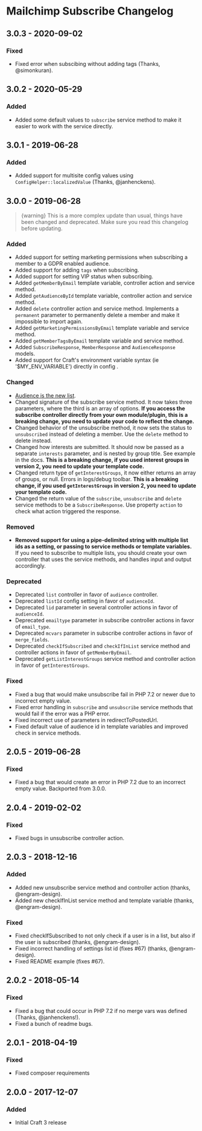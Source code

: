 # Mailchimp Subscribe Changelog

## 3.0.3 - 2020-09-02

### Fixed
- Fixed error when subscibing without adding tags (Thanks, @simonkuran).


## 3.0.2 - 2020-05-29

### Added
- Added some default values to `subscribe` service method to make it easier to work with the service directly. 


## 3.0.1 - 2019-06-28

### Added
- Added support for multisite config values using `ConfigHelper::localizedValue` (Thanks, @janhenckens). 


## 3.0.0 - 2019-06-28

> {warning} This is a more complex update than usual, things have been changed and deprecated. Make sure you read this changelog before updating. 

### Added
- Added support for setting marketing permissions when subscribing a member to a GDPR enabled audience. 
- Added support for adding `tags` when subscribing.
- Added support for setting VIP status when subscribing.
- Added `getMemberByEmail` template variable, controller action and service method.
- Added `getAudienceById` template variable, controller action and service method.
- Added `delete` controller action and service method. Implements a `permanent` parameter to permanently delete a member and make it impossible to import again.
- Added `getMarketingPermissionsByEmail` template variable and service method.
- Added `getMemberTagsByEmail` template variable and service method.
- Added `SubscribeResponse`, `MemberResponse` and `AudienceResponse` models.
- Added support for Craft's environment variable syntax (ie '$MY_ENV_VARIABLE') directly in config .

### Changed
- [Audience is the new list](https://mailchimp.com/resources/introducing-your-new-audience-dashboard/). 
- Changed signature of the subscribe service method. It now takes three parameters, where the third is an array of options. **If you access the subscribe controller directly
from your own module/plugin, this is a breaking change, you need to update your code to reflect the change.**
- Changed behavior of the unsubscribe method, it now sets the status to `unsubscribed` instead of deleting a member. Use the `delete` method to delete instead.
- Changed how interests are submitted. It should now be passed as a separate `interests` parameter, and is nested by group title. See example in the docs. **This is a breaking change, if you used interest groups in version 2, you need to update your template code.**
- Changed return type of `getInterestGroups`, it now either returns an array of groups, or null. Errors in logs/debug toolbar. **This is a breaking change, if you used `getInterestGroups` in version 2, you need to update your template code.**
- Changed the return value of the `subscribe`, `unsubscribe` and `delete` service methods to be a `SubscribeResponse`. Use property `action` to check what action triggered the response.

### Removed
- **Removed support for using a pipe-delimited string with multiple list ids as a setting, or passing to service methods or 
template variables.** If you need to subscribe to multiple lists, you should create your own controller that uses the service methods,
and handles input and output accordingly.       

### Deprecated
- Deprecated `list` controller in favor of `audience` controller.
- Deprecated `listId` config setting in favor of `audienceId`.
- Deprecated `lid` parameter in several controller actions in favor of `audienceId`.
- Deprecated `emailtype` parameter in subscribe controller actions in favor of `email_type`.
- Deprecated `mcvars` parameter in subscribe controller actions in favor of `merge_fields`.
- Deprecated `checkIfSubscribed` and `checkIfInList` service method and controller actions in favor of `getMemberByEmail`.
- Deprecated `getListInterestGroups` service method and controller action in favor of `getInterestGroups`.

### Fixed
- Fixed a bug that would make unsubscribe fail in PHP 7.2 or newer due to incorrect empty value.
- Fixed error handling in `subscribe` and `unsubscribe` service methods that would fail if the error was a PHP error.
- Fixed incorrect use of parameters in redirectToPostedUrl.
- Fixed default value of audience id in template variables and improved check in service methods.


## 2.0.5 - 2019-06-28
### Fixed
- Fixed a bug that would create an error in PHP 7.2 due to an incorrect empty value. Backported from 3.0.0.

## 2.0.4 - 2019-02-02
### Fixed
- Fixed bugs in unsubscribe controller action.

## 2.0.3 - 2018-12-16
### Added
- Added new unsubscribe service method and controller action (thanks, @engram-design).
- Added new checkIfInList service method and template variable (thanks, @engram-design).  

### Fixed
- Fixed checkIfSubscribed to not only check if a user is in a list, but also if the user is subscribed (thanks, @engram-design).
- Fixed incorrect handling of settings list id (fixes #67) (thanks, @engram-design).
- Fixed README example (fixes #67). 

## 2.0.2 - 2018-05-14
### Fixed
- Fixed a bug that could occur in PHP 7.2 if no merge vars was defined (Thanks, @janhenckens!). 
- Fixed a bunch of readme bugs.

## 2.0.1 - 2018-04-19
### Fixed
- Fixed composer requirements

## 2.0.0 - 2017-12-07
### Added
- Initial Craft 3 release
